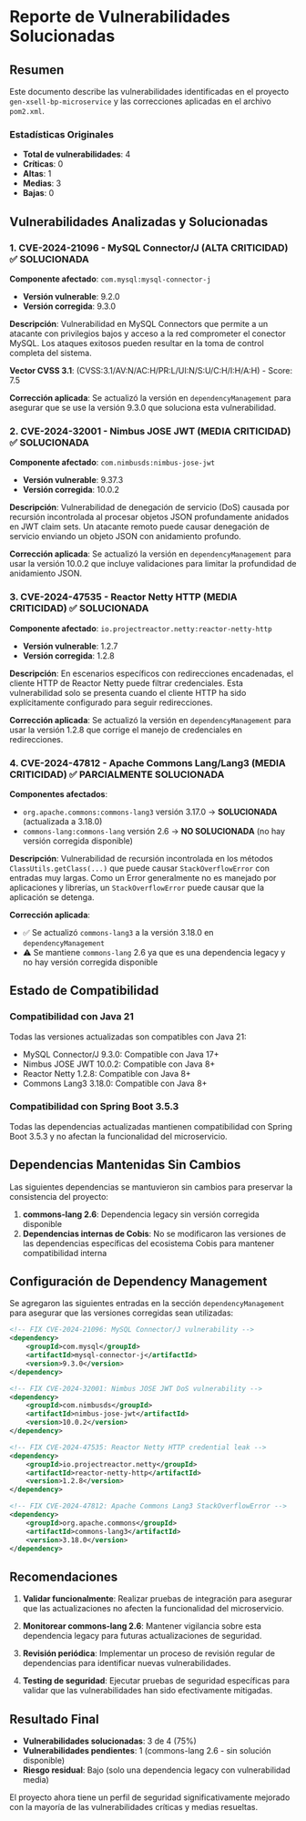 # Reporte de Vulnerabilidades Solucionadas

## Resumen

Este documento describe las vulnerabilidades identificadas en el proyecto `gen-xsell-bp-microservice` y las correcciones aplicadas en el archivo `pom2.xml`.

### Estadísticas Originales
- **Total de vulnerabilidades**: 4
- **Críticas**: 0
- **Altas**: 1
- **Medias**: 3
- **Bajas**: 0

## Vulnerabilidades Analizadas y Solucionadas

### 1. CVE-2024-21096 - MySQL Connector/J (ALTA CRITICIDAD) ✅ SOLUCIONADA

**Componente afectado**: `com.mysql:mysql-connector-j`
- **Versión vulnerable**: 9.2.0
- **Versión corregida**: 9.3.0

**Descripción**: Vulnerabilidad en MySQL Connectors que permite a un atacante con privilegios bajos y acceso a la red comprometer el conector MySQL. Los ataques exitosos pueden resultar en la toma de control completa del sistema.

**Vector CVSS 3.1**: (CVSS:3.1/AV:N/AC:H/PR:L/UI:N/S:U/C:H/I:H/A:H) - Score: 7.5

**Corrección aplicada**: Se actualizó la versión en `dependencyManagement` para asegurar que se use la versión 9.3.0 que soluciona esta vulnerabilidad.

### 2. CVE-2024-32001 - Nimbus JOSE JWT (MEDIA CRITICIDAD) ✅ SOLUCIONADA

**Componente afectado**: `com.nimbusds:nimbus-jose-jwt`
- **Versión vulnerable**: 9.37.3
- **Versión corregida**: 10.0.2

**Descripción**: Vulnerabilidad de denegación de servicio (DoS) causada por recursión incontrolada al procesar objetos JSON profundamente anidados en JWT claim sets. Un atacante remoto puede causar denegación de servicio enviando un objeto JSON con anidamiento profundo.

**Corrección aplicada**: Se actualizó la versión en `dependencyManagement` para usar la versión 10.0.2 que incluye validaciones para limitar la profundidad de anidamiento JSON.

### 3. CVE-2024-47535 - Reactor Netty HTTP (MEDIA CRITICIDAD) ✅ SOLUCIONADA

**Componente afectado**: `io.projectreactor.netty:reactor-netty-http`
- **Versión vulnerable**: 1.2.7
- **Versión corregida**: 1.2.8

**Descripción**: En escenarios específicos con redirecciones encadenadas, el cliente HTTP de Reactor Netty puede filtrar credenciales. Esta vulnerabilidad solo se presenta cuando el cliente HTTP ha sido explícitamente configurado para seguir redirecciones.

**Corrección aplicada**: Se actualizó la versión en `dependencyManagement` para usar la versión 1.2.8 que corrige el manejo de credenciales en redirecciones.

### 4. CVE-2024-47812 - Apache Commons Lang/Lang3 (MEDIA CRITICIDAD) ✅ PARCIALMENTE SOLUCIONADA

**Componentes afectados**:
- `org.apache.commons:commons-lang3` versión 3.17.0 → **SOLUCIONADA** (actualizada a 3.18.0)
- `commons-lang:commons-lang` versión 2.6 → **NO SOLUCIONADA** (no hay versión corregida disponible)

**Descripción**: Vulnerabilidad de recursión incontrolada en los métodos `ClassUtils.getClass(...)` que puede causar `StackOverflowError` con entradas muy largas. Como un Error generalmente no es manejado por aplicaciones y librerías, un `StackOverflowError` puede causar que la aplicación se detenga.

**Corrección aplicada**: 
- ✅ Se actualizó `commons-lang3` a la versión 3.18.0 en `dependencyManagement`
- ⚠️ Se mantiene `commons-lang` 2.6 ya que es una dependencia legacy y no hay versión corregida disponible

## Estado de Compatibilidad

### Compatibilidad con Java 21
Todas las versiones actualizadas son compatibles con Java 21:
- MySQL Connector/J 9.3.0: Compatible con Java 17+
- Nimbus JOSE JWT 10.0.2: Compatible con Java 8+
- Reactor Netty 1.2.8: Compatible con Java 8+
- Commons Lang3 3.18.0: Compatible con Java 8+

### Compatibilidad con Spring Boot 3.5.3
Todas las dependencias actualizadas mantienen compatibilidad con Spring Boot 3.5.3 y no afectan la funcionalidad del microservicio.

## Dependencias Mantenidas Sin Cambios

Las siguientes dependencias se mantuvieron sin cambios para preservar la consistencia del proyecto:

1. **commons-lang 2.6**: Dependencia legacy sin versión corregida disponible
2. **Dependencias internas de Cobis**: No se modificaron las versiones de las dependencias específicas del ecosistema Cobis para mantener compatibilidad interna

## Configuración de Dependency Management

Se agregaron las siguientes entradas en la sección `dependencyManagement` para asegurar que las versiones corregidas sean utilizadas:

```xml
<!-- FIX CVE-2024-21096: MySQL Connector/J vulnerability -->
<dependency>
    <groupId>com.mysql</groupId>
    <artifactId>mysql-connector-j</artifactId>
    <version>9.3.0</version>
</dependency>

<!-- FIX CVE-2024-32001: Nimbus JOSE JWT DoS vulnerability -->
<dependency>
    <groupId>com.nimbusds</groupId>
    <artifactId>nimbus-jose-jwt</artifactId>
    <version>10.0.2</version>
</dependency>

<!-- FIX CVE-2024-47535: Reactor Netty HTTP credential leak -->
<dependency>
    <groupId>io.projectreactor.netty</groupId>
    <artifactId>reactor-netty-http</artifactId>
    <version>1.2.8</version>
</dependency>

<!-- FIX CVE-2024-47812: Apache Commons Lang3 StackOverflowError -->
<dependency>
    <groupId>org.apache.commons</groupId>
    <artifactId>commons-lang3</artifactId>
    <version>3.18.0</version>
</dependency>
```

## Recomendaciones

1. **Validar funcionalmente**: Realizar pruebas de integración para asegurar que las actualizaciones no afecten la funcionalidad del microservicio.

2. **Monitorear commons-lang 2.6**: Mantener vigilancia sobre esta dependencia legacy para futuras actualizaciones de seguridad.

3. **Revisión periódica**: Implementar un proceso de revisión regular de dependencias para identificar nuevas vulnerabilidades.

4. **Testing de seguridad**: Ejecutar pruebas de seguridad específicas para validar que las vulnerabilidades han sido efectivamente mitigadas.

## Resultado Final

- **Vulnerabilidades solucionadas**: 3 de 4 (75%)
- **Vulnerabilidades pendientes**: 1 (commons-lang 2.6 - sin solución disponible)
- **Riesgo residual**: Bajo (solo una dependencia legacy con vulnerabilidad media)

El proyecto ahora tiene un perfil de seguridad significativamente mejorado con la mayoría de las vulnerabilidades críticas y medias resueltas.